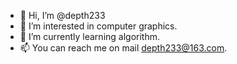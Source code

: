 - 👋 Hi, I’m @depth233
- 👀 I’m interested in computer graphics.
- 🌱 I’m currently learning algorithm.
- 📫 You can reach me on mail depth233@163.com.

<!---
depth233/depth233 is a ✨ special ✨ repository because its `README.md` (this file) appears on your GitHub profile.
You can click the Preview link to take a look at your changes.
--->
